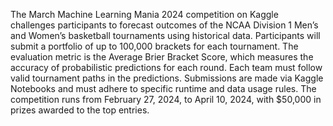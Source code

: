The March Machine Learning Mania 2024 competition on Kaggle challenges participants to forecast outcomes of the NCAA Division 1 Men’s and Women’s basketball tournaments using historical data. Participants will submit a portfolio of up to 100,000 brackets for each tournament. The evaluation metric is the Average Brier Bracket Score, which measures the accuracy of probabilistic predictions for each round. Each team must follow valid tournament paths in the predictions. Submissions are made via Kaggle Notebooks and must adhere to specific runtime and data usage rules. The competition runs from February 27, 2024, to April 10, 2024, with $50,000 in prizes awarded to the top entries.
